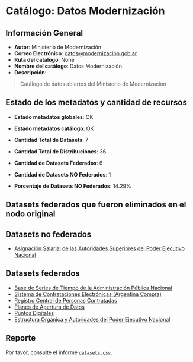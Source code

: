 
# Catálogo: Datos Modernización

## Información General

- **Autor**: Ministerio de Modernización
- **Correo Electrónico**: datos@modernizacion.gob.ar
- **Ruta del catálogo**: None
- **Nombre del catálogo**: Datos Modernización
- **Descripción**:

> Catálogo de datos abiertos del Ministerio de Modernización

## Estado de los metadatos y cantidad de recursos

- **Estado metadatos globales**: OK
- **Estado metadatos catálogo**: OK
- **Cantidad Total de Datasets**: 7
- **Cantidad Total de Distribuciones**: 36

- **Cantidad de Datasets Federados**: 6
- **Cantidad de Datasets NO Federados**: 1
- **Porcentaje de Datasets NO Federados**: 14.29%

## Datasets federados que fueron eliminados en el nodo original



## Datasets no federados

- [Asignación Salarial de las Autoridades Superiores del Poder Ejecutivo Nacional](None)

## Datasets federados

- [Base de Series de Tiempo de la Administración Pública Nacional](http://datos.gob.ar/dataset/base-series-tiempo-administracion-publica-nacional)
- [Sistema de Contrataciones Electrónicas  (Argentina Compra)](https://www.argentinacompra.gov.ar/contrataciones)
- [Registro Central de Personas Contratadas](http://www.sgp.gob.ar/sitio/empleo/regimenes/contratados/listadocontratados/todos_los_contratos_mensuales/index_main_rcpc.html)
- [Planes de Apertura de Datos](https://datosgobar.github.io/pad)
- [Puntos Digitales](http://puntodigital.gob.ar/)
- [Estructura Orgánica y Autoridades del Poder Ejecutivo Nacional](http://mapadelestado.modernizacion.gob.ar)

## Reporte

Por favor, consulte el informe [`datasets.csv`](datasets.csv).
